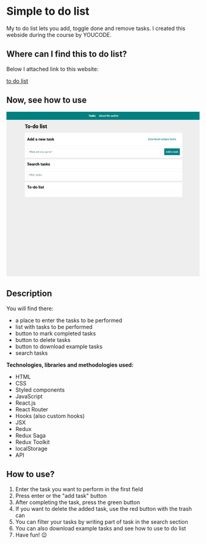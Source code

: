 # Simple to do list

My to do list lets you add, toggle done and remove tasks. I created this webside during the course by YOUCODE.

## Where can I find this to do list?

Below I attached link to this website:

[to do list](https://anetaszynal.github.io/to_do_list_react/)

## Now, see how to use

![To do List app Demo](instruction.gif)

## Description

You will find there:

- a place to enter the tasks to be performed
- list with tasks to be performed
- button to mark completed tasks
- button to delete tasks
- button to download example tasks
- search tasks

**Technologies, libraries and methodologies used:**

- HTML
- CSS
- Styled components
- JavaScript
- React.js
- React Router
- Hooks (also custom hooks)
- JSX
- Redux
- Redux Saga
- Redux Toolkit
- localStorage
- API

## How to use?

1. Enter the task you want to perform in the first field
2. Press enter or the "add task" button
3. After completing the task, press the green button
4. If you want to delete the added task, use the red button with the trash can
5. You can filter your tasks by writing part of task in the search section
6. You can also download example tasks and see how to use to do list
7. Have fun! 😉
